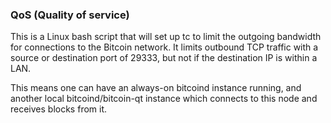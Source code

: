 ### QoS (Quality of service) ###

This is a Linux bash script that will set up tc to limit the outgoing bandwidth for connections to the Bitcoin network. It limits outbound TCP traffic with a source or destination port of 29333, but not if the destination IP is within a LAN.

This means one can have an always-on bitcoind instance running, and another local bitcoind/bitcoin-qt instance which connects to this node and receives blocks from it.
